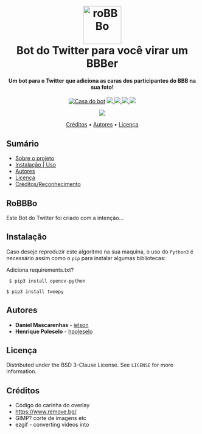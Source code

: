<h1 align="center">
  <br>
  <a href="#"><img src="https://user-images.githubusercontent.com/6405603/80291270-9ebc4d80-8722-11ea-9cbd-6f8beeca10c7.jpg" alt="roBBBo" width="100"></a>
  <br>
  Bot do Twitter para você virar um BBBer
  <br>
</h1>


<h4 align="center">Um bot para o Twitter que adiciona as caras dos participantes do BBB na sua foto! </h4>

<p align="center">
  <a href="https://twitter.com/robbbo20" target="_blank"><img src="https://badgen.net/badge/icon/roBBBo20/blue?icon=twitter&label" alt="Casa do bot"></a>
  <a href="https://github.com/hpoleselo/roBBBo/commits/master" target="_blank">
    <img src="https://badgen.net/github/commits/hpoleselo/roBBBO">
  </a>
  <a href="https://github.com/hpoleselo/roBBBo/graphs/contributors" target="_blank">
    <img src="https://badgen.net/github/contributors/hpoleselo/roBBBO">
  </a>
  <a href="#">
    <img src="https://badgen.net/github/license/hpoleselo/roBBBO">
  </a>
  <img src="https://badgen.net/github/last-commit/hpoleselo/roBBBO">
</p> 

<p align="center"> 
  <img src="https://user-images.githubusercontent.com/24254286/80287334-62c7bf00-8707-11ea-8ab4-7a25a3426b44.gif">
</p>

<p align="center">
  <a href="#credits">Créditos</a> •
  <a href="#authors">Autores</a> •
  <a href="#license">Licença</a>
</p>

## Sumário 

* [Sobre o projeto](#sobre-o-projeto)
* [Instalação | Uso](#installation)
* [Autores](#authors)
* [Licença](#license)
* [Créditos/Reconhecimento](#acknowledgements)

## RoBBBo
Este Bot do Twitter foi criado com a intenção...


<!-- Organização -->
## Instalação
Caso deseje reproduzir este algorítmo na sua maquina, o uso do ``` Python3 ``` é necessário assim como o ``` pip ``` para instalar algumas bibliotecas:

Adiciona requirements.txt? 

``` $ pip3 install opencv-python```

``` $ pip3 install tweepy ```

## Autores

* **Daniel Mascarenhas** - [ielson](https://github.com/ielson)
* **Henrique Poleselo** - [hpoleselo](https://github.com/hpoleselo)


## Licença

Distributed under the BSD 3-Clause License. See `LICENSE` for more information.

## Créditos
* Código do carinha do overlay
* https://www.remove.bg/
* GIMP? corte de imagens etc
* ezgif - converting videos into